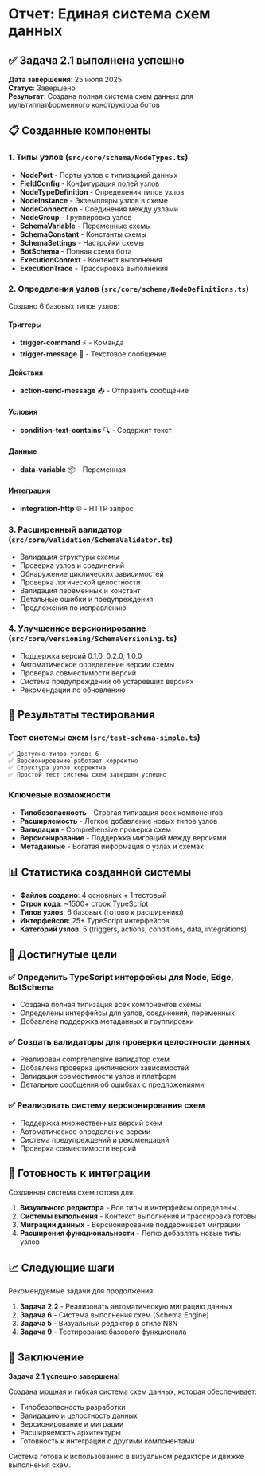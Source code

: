# Отчет: Единая система схем данных

## ✅ Задача 2.1 выполнена успешно

**Дата завершения**: 25 июля 2025  
**Статус**: Завершено  
**Результат**: Создана полная система схем данных для мультиплатформенного конструктора ботов

## 📋 Созданные компоненты

### 1. Типы узлов (`src/core/schema/NodeTypes.ts`)
- **NodePort** - Порты узлов с типизацией данных
- **FieldConfig** - Конфигурация полей узлов
- **NodeTypeDefinition** - Определения типов узлов
- **NodeInstance** - Экземпляры узлов в схеме
- **NodeConnection** - Соединения между узлами
- **NodeGroup** - Группировка узлов
- **SchemaVariable** - Переменные схемы
- **SchemaConstant** - Константы схемы
- **SchemaSettings** - Настройки схемы
- **BotSchema** - Полная схема бота
- **ExecutionContext** - Контекст выполнения
- **ExecutionTrace** - Трассировка выполнения

### 2. Определения узлов (`src/core/schema/NodeDefinitions.ts`)
Создано 6 базовых типов узлов:

#### Триггеры
- **trigger-command** ⚡ - Команда
- **trigger-message** 💬 - Текстовое сообщение

#### Действия  
- **action-send-message** 📤 - Отправить сообщение

#### Условия
- **condition-text-contains** 🔍 - Содержит текст

#### Данные
- **data-variable** 📦 - Переменная

#### Интеграции
- **integration-http** 🌐 - HTTP запрос

### 3. Расширенный валидатор (`src/core/validation/SchemaValidator.ts`)
- Валидация структуры схемы
- Проверка узлов и соединений
- Обнаружение циклических зависимостей
- Проверка логической целостности
- Валидация переменных и констант
- Детальные ошибки и предупреждения
- Предложения по исправлению

### 4. Улучшенное версионирование (`src/core/versioning/SchemaVersioning.ts`)
- Поддержка версий 0.1.0, 0.2.0, 1.0.0
- Автоматическое определение версии схемы
- Проверка совместимости версий
- Система предупреждений об устаревших версиях
- Рекомендации по обновлению

## 🧪 Результаты тестирования

### Тест системы схем (`src/test-schema-simple.ts`)
```
✅ Доступно типов узлов: 6
✅ Версионирование работает корректно
✅ Структура узлов корректна
✅ Простой тест системы схем завершен успешно
```

### Ключевые возможности
- **Типобезопасность** - Строгая типизация всех компонентов
- **Расширяемость** - Легкое добавление новых типов узлов
- **Валидация** - Comprehensive проверка схем
- **Версионирование** - Поддержка миграций между версиями
- **Метаданные** - Богатая информация о узлах и схемах

## 📊 Статистика созданной системы

- **Файлов создано**: 4 основных + 1 тестовый
- **Строк кода**: ~1500+ строк TypeScript
- **Типов узлов**: 6 базовых (готово к расширению)
- **Интерфейсов**: 25+ TypeScript интерфейсов
- **Категорий узлов**: 5 (triggers, actions, conditions, data, integrations)

## 🎯 Достигнутые цели

### ✅ Определить TypeScript интерфейсы для Node, Edge, BotSchema
- Создана полная типизация всех компонентов схемы
- Определены интерфейсы для узлов, соединений, переменных
- Добавлена поддержка метаданных и группировки

### ✅ Создать валидаторы для проверки целостности данных
- Реализован comprehensive валидатор схем
- Добавлена проверка циклических зависимостей
- Валидация совместимости узлов и платформ
- Детальные сообщения об ошибках с предложениями

### ✅ Реализовать систему версионирования схем
- Поддержка множественных версий схем
- Автоматическое определение версии
- Система предупреждений и рекомендаций
- Проверка совместимости версий

## 🚀 Готовность к интеграции

Созданная система схем готова для:

1. **Визуального редактора** - Все типы и интерфейсы определены
2. **Системы выполнения** - Контекст выполнения и трассировка готовы
3. **Миграции данных** - Версионирование поддерживает миграции
4. **Расширения функциональности** - Легко добавлять новые типы узлов

## 📈 Следующие шаги

Рекомендуемые задачи для продолжения:

1. **Задача 2.2** - Реализовать автоматическую миграцию данных
2. **Задача 6** - Система выполнения схем (Schema Engine)
3. **Задача 5** - Визуальный редактор в стиле N8N
4. **Задача 9** - Тестирование базового функционала

## 🎉 Заключение

**Задача 2.1 успешно завершена!** 

Создана мощная и гибкая система схем данных, которая обеспечивает:
- Типобезопасность разработки
- Валидацию и целостность данных  
- Версионирование и миграции
- Расширяемость архитектуры
- Готовность к интеграции с другими компонентами

Система готова к использованию в визуальном редакторе и движке выполнения схем.